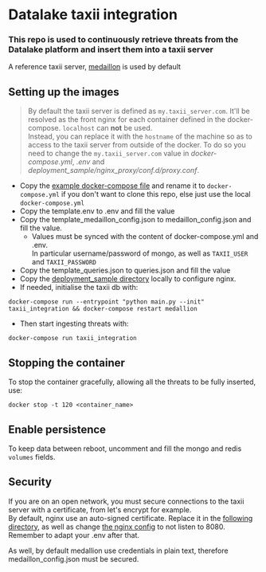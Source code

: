 # Datalake taxii integration

### This repo is used to continuously retrieve threats from the Datalake platform and insert them into a taxii server

A reference taxii server, [medaillon](https://github.com/oasis-open/cti-taxii-server/) is used by default

## Setting up the images
> By default the taxii server is defined as `my.taxii_server.com`. It'll be resolved as the front nginx for each container defined in the docker-compose.
`localhost` can __not__ be used.  
> Instead, you can replace it with the `hostname` of the machine so as to access to the taxii server from outside of the docker.
To do so you need to change the `my.taxii_server.com` value in _docker-compose.yml_, _.env_ and _deployment_sample/nginx_proxy/conf.d/proxy.conf_.

* Copy the [example docker-compose file](docker-compose.yml.example) and rename it to `docker-compose.yml` if you don't want to clone this repo, else just use the local `docker-compose.yml` 
* Copy the template.env to .env and fill the value
* Copy the template_medaillon_config.json to medaillon_config.json and fill the value.
  * Values must be synced with the content of docker-compose.yml and .env.  
    In particular username/password of mongo, as well as `TAXII_USER` and `TAXII_PASSWORD`
* Copy the template_queries.json to queries.json and fill the value
* Copy the [deployment_sample directory](deployment_sample) locally to configure nginx.  
* If needed, initialise the taxii db with:
```shell
docker-compose run --entrypoint "python main.py --init" taxii_integration && docker-compose restart medallion 
```
* Then start ingesting threats with:
```shell
docker-compose run taxii_integration
```

## Stopping the container

To stop the container gracefully, allowing all the threats to be fully inserted, use:
```shell
docker stop -t 120 <container_name>
```

## Enable persistence

To keep data between reboot, uncomment and fill the mongo and redis `volumes` fields. 

## Security

If you are on an open network, you must secure connections to the taxii server with a certificate, from let's encrypt for example.  
By default, nginx use an auto-signed certificate. Replace it in the [following directory](deployment_sample/certs), as well as change [the nginx config](deployment_sample/nginx_proxy/conf.d/proxy.conf) to not listen to 8080.  
Remember to adapt your .env after that.

As well, by default medallion use credentials in plain text, therefore medaillon_config.json must be secured.
